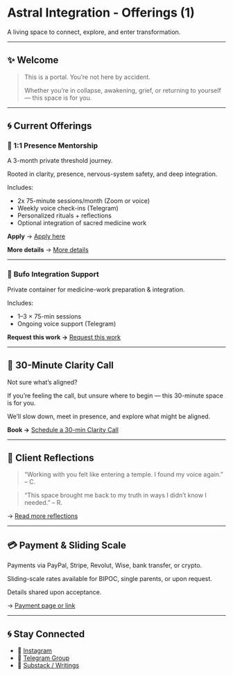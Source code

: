 # Astral Integration - Offerings (1)

A living space to connect, explore, and enter transformation.

---

## ✨ Welcome

> This is a portal. You’re not here by accident.
> 
> 
> Whether you’re in collapse, awakening, grief, or returning to yourself — this space is for you.
> 

---

## 🌀 Current Offerings

### **🔮 1:1 Presence Mentorship**

A 3-month private threshold journey.

Rooted in clarity, presence, nervous-system safety, and deep integration.

Includes:

- 2x 75-minute sessions/month (Zoom or voice)
- Weekly voice check-ins (Telegram)
- Personalized rituals + reflections
- Optional integration of sacred medicine work

**Apply** → [Apply here](https://tally.so/r/nWXNNP)

**More details** → [More details](1%201%20Sacred%20Mentorship%20215c4d6657888091a1f5cca1390fe212.md)

---

### 🐍 **Bufo Integration Support**

Private container for medicine-work preparation & integration.

Includes:

- 1–3 × 75-min sessions
- Ongoing voice support (Telegram)

**Request this work →** [Request this work](Sacred%20Bufo%20Work%20%E2%80%93%20Preparation,%20Ceremony%20&%20Integra%20215c4d66578880e7a2ccdcb21a4bf9d6.md)

---

## **📅 30-Minute Clarity Call**

Not sure what’s aligned?

If you’re feeling the call, but unsure where to begin — this 30-minute space is for you.

We’ll slow down, meet in presence, and explore what might be aligned.

**Book →** [Schedule a 30-min Clarity Call](https://calendly.com/astral-integration/free-clarity-call)

---

## **💬 Client Reflections**

> “Working with you felt like entering a temple. I found my voice again.” – C.
> 

> “This space brought me back to my truth in ways I didn’t know I needed.” – R.
> 

→ [Read more reflections](https://www.notion.so/215c4d66578880b583e9d960a4e52ffb?pvs=21)

---

## **💳 Payment & Sliding Scale**

Payments via PayPal, Stripe, Revolut, Wise, bank transfer, or crypto.

Sliding-scale rates available for BIPOC, single parents, or upon request.

Details shared upon acceptance.

→ [Payment page or link](https://yourpaylink.com/)

---

## **🌀 Stay Connected**

- 📸 [Instagram](https://instagram.com/yourname)
- 💬 [Telegram Group](https://t.me/yourgroup)
- 📖 [Substack / Writings](https://substack.com/@yourpage)